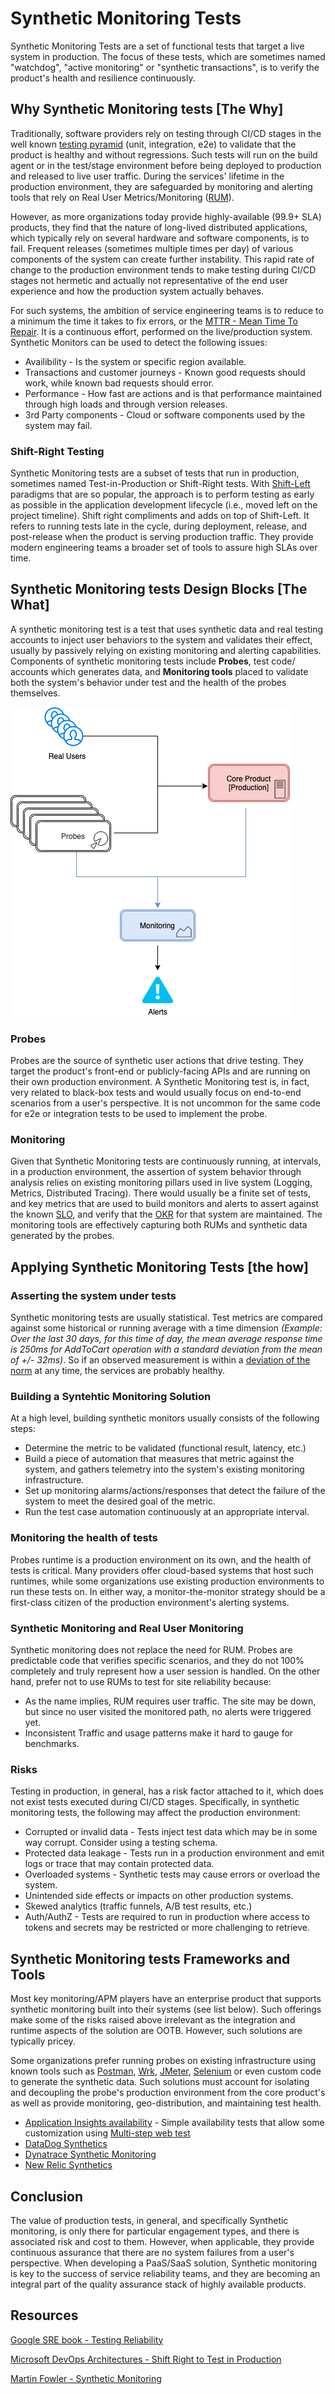 # Synthetic Monitoring Tests

Synthetic Monitoring Tests are a set of functional tests that target a live system in production. The focus of these tests, which are sometimes named "watchdog", "active monitoring" or "synthetic transactions", is to verify the product's health and resilience continuously.

## Why Synthetic Monitoring tests [The Why]

Traditionally, software providers rely on testing through CI/CD stages in the well known [testing pyramid](https://martinfowler.com/bliki/TestPyramid.html) (unit, integration, e2e) to validate that the product is healthy and without regressions. Such tests will run on the build agent or in the test/stage environment before being deployed to production and released to live user traffic. During the services' lifetime in the production environment, they are safeguarded by monitoring and alerting tools that rely on Real User Metrics/Monitoring ([RUM](https://en.wikipedia.org/wiki/Real_user_monitoring)).

However, as more organizations today provide highly-available (99.9+ SLA) products, they find that the nature of long-lived distributed applications, which typically rely on several hardware and software components, is to fail. Frequent releases (sometimes multiple times per day) of various components of the system can create further instability. This rapid rate of change to the production environment tends to make testing during CI/CD stages not hermetic and actually not representative of the end user experience and how the production system actually behaves.

For such systems, the ambition of service engineering teams is to reduce to a minimum the time it takes to fix errors, or the [MTTR - Mean Time To Repair](https://en.wikipedia.org/wiki/Mean_time_to_repair). It is a continuous effort, performed on the live/production system. Synthetic Monitors can be used to detect the following issues:

* Availibility - Is the system or specific region available.
* Transactions and customer journeys - Known good requests should work, while known bad requests should error.
* Performance - How fast are actions and is that performance maintained through high loads and through version releases.
* 3rd Party components - Cloud or software components used by the system may fail.

### Shift-Right Testing

Synthetic Monitoring tests are a subset of tests that run in production, sometimes named Test-in-Production or Shift-Right tests.
With [Shift-Left](https://en.wikipedia.org/wiki/Shift-left_testing) paradigms that are so popular, the approach is to perform testing as early as possible in the application development lifecycle (i.e., moved left on the project timeline).
Shift right compliments and adds on top of Shift-Left. It refers to running tests late in the cycle, during deployment, release, and post-release when the product is serving production traffic. They provide modern engineering teams a broader set of tools to assure high SLAs over time.

## Synthetic Monitoring tests Design Blocks [The What]

A synthetic monitoring test is a test that uses synthetic data and real testing accounts to inject user behaviors to the system and validates their effect, usually by passively relying on existing monitoring and alerting capabilities.
Components of synthetic monitoring tests include **Probes**, test code/ accounts which generates data, and **Monitoring tools** placed to validate both the system's behavior under test and the health of the probes themselves.

![E2E Testing Pyramid](./images/syntheticMonitoring.png)

### Probes

Probes are the source of synthetic user actions that drive testing. They target the product's front-end or publicly-facing APIs and are running on their own production environment.
A Synthetic Monitoring test is, in fact, very related to black-box tests and would usually focus on end-to-end scenarios from a user's perspective. It is not uncommon for the same code for e2e or integration tests to be used to implement the probe.

### Monitoring

Given that Synthetic Monitoring tests are continuously running, at intervals, in a production environment, the assertion of system behavior through analysis relies on existing monitoring pillars used in live system (Logging, Metrics, Distributed Tracing).
There would usually be a finite set of tests, and key metrics that are used to build monitors and alerts to assert against the known [SLO](https://en.wikipedia.org/wiki/Service-level_objective), and verify that the [OKR](https://en.wikipedia.org/wiki/OKR) for that system are maintained. The monitoring tools are effectively capturing both RUMs and synthetic data generated by the probes.

## Applying Synthetic Monitoring Tests [the how]

### Asserting the system under tests

Synthetic monitoring tests are usually statistical. Test metrics are compared against some historical or running average with a time dimension *(Example: Over the last 30 days, for this time of day, the mean average response time is 250ms for AddToCart operation with a standard deviation from the mean of +/- 32ms)*. So if an observed measurement is within a [deviation of the norm](https://en.wikipedia.org/wiki/Standard_deviation) at any time, the services are probably healthy.

### Building a Syntehtic Monitoring Solution

At a high level, building synthetic monitors usually consists of the following steps:

* Determine the metric to be validated (functional result, latency, etc.)
* Build a piece of automation that measures that metric against the system, and gathers telemetry into the system's existing monitoring infrastructure.
* Set up monitoring alarms/actions/responses that detect the failure of the system to meet the desired goal of the metric.
* Run the test case automation continuously at an appropriate interval.

### Monitoring the health of tests

Probes runtime is a production environment on its own, and the health of tests is critical. Many providers offer cloud-based systems that host such runtimes, while some organizations use existing production environments to run these tests on. In either way, a monitor-the-monitor strategy should be a first-class citizen of the production environment's alerting systems.

### Synthetic Monitoring and Real User Monitoring

Synthetic monitoring does not replace the need for RUM. Probes are predictable code that verifies specific scenarios, and they do not 100% completely and truly represent how a user session is handled. On the other hand, prefer not to use RUMs to test for site reliability because:

* As the name implies, RUM requires user traffic. The site may be down, but since no user visited the monitored path, no alerts were triggered yet.
* Inconsistent Traffic and usage patterns make it hard to gauge for benchmarks.

### Risks

Testing in production, in general, has a risk factor attached to it, which does not exist tests executed during CI/CD stages. Specifically, in synthetic monitoring tests, the following may affect the production environment:

* Corrupted or invalid data - Tests inject test data which may be in some way corrupt. Consider using a testing schema.
* Protected data leakage - Tests run in a production environment and emit logs or trace that may contain protected data.
* Overloaded systems - Synthetic tests may cause errors or overload the system.
* Unintended side effects or impacts on other production systems.
* Skewed analytics (traffic funnels, A/B test results, etc.)
* Auth/AuthZ - Tests are required to run in production where access to tokens and secrets may be restricted or more challenging to retrieve.

## Synthetic Monitoring tests Frameworks and Tools

Most key monitoring/APM players have an enterprise product that supports synthetic monitoring built into their systems (see list below). Such offerings make some of the risks raised above irrelevant as the integration and runtime aspects of the solution are OOTB. However, such solutions are typically pricey.

Some organizations prefer running probes on existing infrastructure using known tools such as [Postman](https://www.postman.com/), [Wrk](https://github.com/wg/wrk), [JMeter](https://jmeter.apache.org/), [Selenium](https://www.selenium.dev/) or even custom code to generate the synthetic data. Such solutions must account for isolating and decoupling the probe's production environment from the core product's as well as provide monitoring, geo-distribution, and maintaining test health.

* [Application Insights availability](https://docs.microsoft.com/en-us/azure/azure-monitor/app/monitor-web-app-availability) - Simple availability tests that allow some customization using [Multi-step web test](https://docs.microsoft.com/en-us/azure/azure-monitor/app/availability-multistep)
* [DataDog Synthetics](https://www.datadoghq.com/dg/apm/synthetics/api-test/)
* [Dynatrace Synthetic Monitoring](https://www.dynatrace.com/platform/synthetic-monitoring/)
* [New Relic Synthetics](https://newrelic.com/products/synthetics)

## Conclusion

The value of production tests, in general, and specifically Synthetic monitoring, is only there for particular engagement types, and there is associated risk and cost to them. However, when applicable, they provide continuous assurance that there are no system failures from a user's perspective.
When developing a PaaS/SaaS solution, Synthetic monitoring is key to the success of service reliability teams, and they are becoming an integral part of the quality assurance stack of highly available products.

## Resources

[Google SRE book - Testing Reliability](https://landing.google.com/sre/sre-book/chapters/testing-reliability/)

[Microsoft DevOps Architectures - Shift Right to Test in Production](https://docs.microsoft.com/en-us/azure/devops/learn/devops-at-microsoft/shift-right-test-production)

[Martin Fowler - Synthetic Monitoring](https://martinfowler.com/bliki/SyntheticMonitoring.html)
